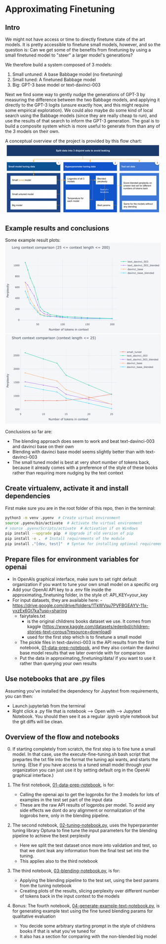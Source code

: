 # Approximating Finetuning

## Intro

We might not have access or time to directly finetune state of the art models. It is pretty accessible to finetune small models, however, and so the question is: Can we get some of the benefits from finetuning by using a small finetuned model to "steer" a larger model's generations?

We therefore build a system composed of 3 models:
1) Small untuned: A base Babbage model (no finetuning)
2) Small tuned: A finetuned Babbage model
3) Big: GPT-3 base model or text-davinci-003

Next we find some way to gently nudge the generations of GPT-3 by measuring the difference between the two Babbage models, and applying it directly to the GPT-3 logits (unsure exactly how, and this might require some empirical exploration). We could also maybe do some kind of local search using the Babbage models (since they are really cheap to run), and use the results of that search to inform the GPT-3 generation.
The goal is to build a composite system which is more useful to generate from than any of the 3 models on their own.

A conceptual overview of the project is provided by this flow chart:
![img.png](readme_pictures/overview-flow-chart.png)

## Example results and conclusions
Some example result plots:
![img.png](readme_pictures/example-plot-long-context.png)
![img.png](readme_pictures/example-plot-short-context.png)

Conclusions so far are:
- The blending approach does seem to work and beat text-davinci-003 and davinci base on their own
- Blending with davinci base model seems slightly better than with text-davinci-003
- The small tuned model is best at very short number of tokens back, because it already comes with a preference of the style of these books rather than requiring more nudging by the text context

## Create virtualenv, activate it and install dependencies
First make sure you are in the root folder of this repo, then in the terminal:
```bash
python3 -m venv .pyenv  # Create virtual environment
source .pyenv/bin/activate  # Activate the virtual environment
# source .pyenv/Scripts/activate  # Activation if on Windows
pip install --upgrade pip  # Upgrade if old version of pip
pip install -e .  # Install requirements of the module
pip install ."[dev, test]"  # Syntax for installing optional requirements of module
```

## Prepare files for environment variables for openai
- In OpenAIs graphical interface, make sure to set right default organization if you want to tune your own small model on a specific org
- Add your OpenAI API key to a .env file inside the approximating_finetuning folder, in the style of: API_KEY=your_key
- For input datasets, they are available here: - https://drive.google.com/drive/folders/1TkWVsu7PVFBGEAYV-11x-yxzEx6Gt7ka?usp=sharing
  - fairytales.txt 
    - is the original childrens books dataset we use. It comes from kaggle (https://www.kaggle.com/datasets/edenbd/children-stories-text-corpus?resource=download)
    - used for the first step which is to finetune a small model
  - The pickle files in text-davinci-003 is the API results from the first notebook, [01-data-prep-notebook](01-data-prep-notebook), and they also contain the davinci base model results that we later override with for comparison
  - Put the data in approximating_finetuning/data/ if you want to use it rather than querying your own results

## Use notebooks that are .py files
Assuming you've installed the dependency for Jupytext from requirements, you can then:
- Launch jupyterlab from the terminal
- Right click a .py file that is notebook --> Open with --> Jupytext Notebook. You should then see it as a regular .ipynb style notebook but the git diffs will be clean.

## Overview of the flow and notebooks
0) If starting completely from scratch, the first step is to fine tune a small model. In that case, use the execute-fine-tuning.sh bash script that prepartes the txt file into the format the tuning api wants, and starts the tuning. (Else if you have access to a tuned small model through your organization you can just use it by setting default org in the OpenAI graphical interface.)

1) The first notebook, [01-data-prep-notebook](01-data-prep-notebook), is for:
   - Calling the openai api to get the logprobs for the 3 models for lots of examples in the test set part of the input data
   - These are the raw API results of logprobs per model. To avoid any side effects we dont do any alignment or normalization of the logprobs here, only in the blending pipeline.

2) The second notebook, [02-tuning-notebook.py](02-tuning-notebook.py), uses the hyperparamter tuning library Optuna to fine tune the input parameters for the blending pipeline to achieve the best perplexity
   - Here we split the test dataset once more into validation and test, so that we dont leak any information from the final test set into the tuning.
   - This applies also to the third notebook
   
3) The third notebook, [03-blending-notebook.py](03-blending-notebook.py), is for:
   - Applying the blending pipeline to the test set, using the best params from the tuning notebook
   - Creating plots of the results, slicing perplexity over different number of tokens back in the input context to the models

4) Bonus: The fourth notebook, [04-generate-example-text-notebook.py](04-generate-example-text-notebook.py), is for generating example text using the fine tuned blending params for qualitative evaluation
   - You decide some arbitrary starting prompt in the style of childrens books if that is what you've tuned for 
   - It also has a section for comparing with the non-blended big model
